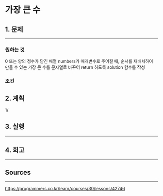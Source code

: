# 가장 큰 수 
## 1. 문제
***
### 원하는 것
0 또는 양의 정수가 담긴 배열 numbers가 매개변수로 주어질 때, 순서를 재배치하여 만들 수 있는 가장 큰 수를 문자열로 바꾸어 return 하도록 solution 함수를 작성

### 조건

## 2. 계획
1/

## 3. 실행
***
## 4. 회고
***

## Sources
***
https://programmers.co.kr/learn/courses/30/lessons/42746
